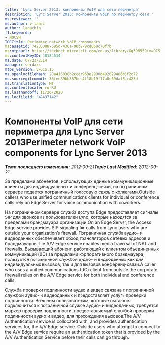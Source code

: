 ```yaml
---
title: 'Lync Server 2013: компоненты VoIP для сети периметра'
description: 'Lync Server 2013: компоненты VoIP по периметру сети.'
ms.reviewer: ''
ms.author: v-lanac
author: lanachin
f1.keywords:
- NOCSH
TOCTitle: Perimeter network VoIP components
ms:assetid: 74230008-695d-436a-90b9-9cd060c70f7b
ms:mtpsurl: https://technet.microsoft.com/en-us/library/Gg398559(v=OCS.15)
ms:contentKeyID: 48184514
ms.date: 07/23/2014
manager: serdars
mtps_version: v=OCS.15
ms.openlocfilehash: 20a416838b2ccec969e2990d492029486b6f2c72
ms.sourcegitcommit: 36fee89bb887bea4f18b19f17a8c69daf5bc423d
ms.translationtype: MT
ms.contentlocale: ru-RU
ms.lasthandoff: 11/26/2020
ms.locfileid: "49437142"
---
```

# <a name="perimeter-network-voip-components-for-lync-server-2013"></a><span data-ttu-id="a1024-103">Компоненты VoIP для сети периметра для Lync Server 2013</span><span class="sxs-lookup"><span data-stu-id="a1024-103">Perimeter network VoIP components for Lync Server 2013</span></span>

<div data-xmlns="http://www.w3.org/1999/xhtml">

<div class="topic" data-xmlns="http://www.w3.org/1999/xhtml" data-msxsl="urn:schemas-microsoft-com:xslt" data-cs="https://msdn.microsoft.com/">

<div data-asp="https://msdn2.microsoft.com/asp">



</div>

<div id="mainSection">

<div id="mainBody"><span data-ttu-id="a1024-104">

<span> </span></span><span class="sxs-lookup"><span data-stu-id="a1024-104">

<span> </span></span></span>

<span data-ttu-id="a1024-105">_**Тема последнего изменения:** 2012-09-21_</span><span class="sxs-lookup"><span data-stu-id="a1024-105">_**Topic Last Modified:** 2012-09-21_</span></span>

<span data-ttu-id="a1024-106">За пределами абонентов, использующих единые коммуникационные клиенты для индивидуальных и конференц-связи, на пограничном сервере подается пограничный голосовую связь с коллегами.</span><span class="sxs-lookup"><span data-stu-id="a1024-106">Outside callers who use unified communications clients for individual or conference calls rely on Edge Server for voice communication with coworkers.</span></span>

<span data-ttu-id="a1024-107">На пограничном сервере служба доступа Edge предоставляет сигналы SIP для звонков из пользователей Lync, которые находятся за пределами брандмауэра организации.</span><span class="sxs-lookup"><span data-stu-id="a1024-107">On an Edge Server, the Access Edge service provides SIP signaling for calls from Lync users who are outside your organization’s firewall.</span></span> <span data-ttu-id="a1024-108">Пограничная служба аудио- и видеоданных обеспечивает обход трансляторов сетевых адресов и брандмауэров.</span><span class="sxs-lookup"><span data-stu-id="a1024-108">The A/V Edge service enables media traversal of NAT and firewalls.</span></span> <span data-ttu-id="a1024-109">Вызывающий абонент, работающий с клиентом объединенных коммуникаций (UC) за пределами корпоративного брандмауэра, пользуется пограничной службой аудио- и видеоданных как для индивидуальных вызовов, так и для вызовов конференц-связи.</span><span class="sxs-lookup"><span data-stu-id="a1024-109">A caller who uses a unified communications (UC) client from outside the corporate firewall relies on the A/V Edge service for both individual and conference calls.</span></span>

<span data-ttu-id="a1024-p102">Служба проверки подлинности аудио и видео связана с пограничной службой аудио- и видеоданных и предоставляет услуги проверки подлинности. Внешним пользователям, которые пытаются подключиться к пограничной службе аудио- и видеоданных, требуется маркер проверки подлинности, предоставляемый службой проверки подлинности аудио и видео, для прохождения вызовов.</span><span class="sxs-lookup"><span data-stu-id="a1024-p102">The A/V Authentication service is collocated with, and provides authentication services for, the A/V Edge service. Outside users who attempt to connect to the A/V Edge service require an authentication token that is provided by the A/V Authentication Service before their calls can go through.</span></span>

<span data-ttu-id="a1024-112"></div>

<span> </span>

</div>

</div>

</span><span class="sxs-lookup"><span data-stu-id="a1024-112"></div>

<span> </span>

</div>

</div>

</span></span></div>

